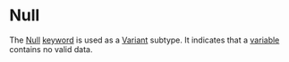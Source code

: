 
# Null <keyword>

The  [Null](b8bdf64f-5920-1ae9-16d0-b26d09524a30.md) [keyword](b8bdf64f-5920-1ae9-16d0-b26d09524a30.md) is used as a [Variant](b8bdf64f-5920-1ae9-16d0-b26d09524a30.md) subtype. It indicates that a [variable](b8bdf64f-5920-1ae9-16d0-b26d09524a30.md) contains no valid data.

